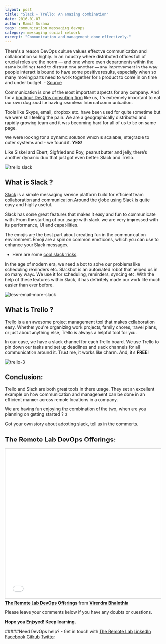 ```yaml
---
layout: post
title: "Slack + Trello: An amazing combination"
date: 2016-01-07
author: Ramit Surana
tags: communication messaging devops
category: messaging social network
excerpt: "Communication and management done effectively."
---
```


There's a reason DevOps culture values effective communication and collaboration so highly. In an industry where distributed offices full of crucial roles are the norm — and one where even departments within the same buildings tend to distrust one another — any improvement in the way people interact is bound to have some positive results, especially when so many moving parts need to work together for a product to come in on time and under budget. - [Source][12]


Communication is one of the most important aspects for any company. And for a [boutique DevOps consulting firm][1] like us, it's extremely important to eat our own dog food i.e having seamless internal communication.

Tools like Skype, email, dropbox etc. have been used for quite sometime but we were still feeling the pain. We are a geographically distributed and rapidly growing team and it was becoming hard for all of us to be on same page.


We were looking for a dynamic solution which is scalable, integrable to outer systems and - we found it. **YES**!

Like Siskel and Ebert, Sigfried and Roy, peanut butter and jelly, there’s another dynamic duo that just got even better: Slack and Trello.

![trello slack][6]

## What is Slack ?

[Slack][11] is a simple messaging service platform build for efficient team collaboration and communication.Around the globe using Slack is quite easy and highly useful.

Slack has some great features that makes it easy and fun to communicate with. From the starting of our usage with slack, we are very impressed with its performance, UI and capabilities.

The emojis are the best part about creating fun in the communication environment. Emoji are a spin on common emoticons, which you can use to enhance your Slack messages.

- Here are some [cool slack tricks][9].

In the age of modern era, we need a bot to solve our problems like scheduling,reminders etc. Slackbot is an automated robot that helped us in so many ways. We use it for scheduling, reminders, syncing etc. With the help of these features within Slack, it has definitely made our work life much easier than ever before.

![less-email-more-slack][7]


##  What is Trello ?

[Trello][10] is a an awesome project management tool that makes collaboration easy. Whether you're organizing work projects, family chores, travel plans, or just about anything else, Trello is always a helpful tool for you.


In our case, we have a slack channel for each Trello board. We use Trello to pin down our tasks and set up deadlines and slack channels for all communication around it. Trust me, it works like charm. And, it's **FREE**!

![trello-3][8]


## Conclusion:

Trello and Slack are both great tools in there usage. They set an excellent example on how communication and management can be done in an efficient manner across remote locations in a company.

We are having fun enjoying the combination of the two, when are you planning on getting started ? :)


Got your own story about adopting slack, tell us in the comments.

## The Remote Lab DevOps Offerings:
<iframe src="//www.slideshare.net/slideshow/embed_code/key/h9h9GNjX5Gncpi" width="595" height="485" frameborder="0" marginwidth="0" marginheight="0" scrolling="no" style="border:1px solid #CCC; border-width:1px; margin-bottom:5px; max-width: 100%;" allowfullscreen> </iframe> <div style="margin-bottom:5px"> <strong> <a href="//www.slideshare.net/bhalothia/the-remote-lab-devops-offerings" title="The Remote Lab DevOps Offerings" target="_blank">The Remote Lab DevOps Offerings</a> </strong> from <strong><a href="//www.slideshare.net/bhalothia" target="_blank">Virendra Bhalothia</a></strong> </div>

Please leave your comments below if you have any doubts or questions.


**Hope you Enjoyed! Keep learning.**

#####Need DevOps help? - Get in touch with [The Remote Lab][1]
[LinkedIn][2] [Facebook][3] [Github][4] [Twitter][5]


  [1]: http://theremotelab.com
  [2]: https://www.linkedin.com/company/the-remote-lab
  [3]: https://www.facebook.com/TheRemoteLab
  [4]: https://github.com/TheRemoteLab
  [5]: https://twitter.com/TheRemoteLab
  [6]: https://cloud.githubusercontent.com/assets/8342133/12071953/5fb48c02-b0ed-11e5-9d46-1fc915c9a099.png
  [7]: https://cloud.githubusercontent.com/assets/8342133/12071970/ed85ee72-b0ed-11e5-9a99-d4b0d8d8a36a.png
  [8]: https://cloud.githubusercontent.com/assets/8342133/12071985/455e53d6-b0ef-11e5-8fc1-ad84db4d1722.png
  [9]: http://blog.hubstaff.com/slack-tricks/
  [10]: https://trello.com
  [11]: https://slack.com/
  [12]: https://www.veracode.com/blog/2015/07/devops-culture-communication-and-collaboration-are-key
